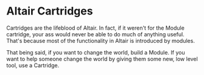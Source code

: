 Altair Cartridges
===

Cartridges are the lifeblood of Altair. In fact, if it weren't for the Module cartridge, your ass would never be able
to do much of anything useful. That's because most of the functionality in Altair is introduced by modules.

That being said, if you want to change the world, build a Module. If you want to help someone change the world by giving
 them some new, low level tool, use a Cartridge.

